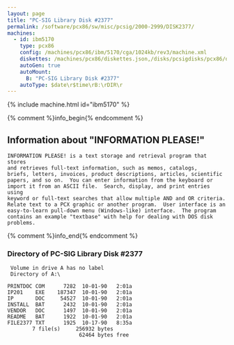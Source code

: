 ```yaml
---
layout: page
title: "PC-SIG Library Disk #2377"
permalink: /software/pcx86/sw/misc/pcsig/2000-2999/DISK2377/
machines:
  - id: ibm5170
    type: pcx86
    config: /machines/pcx86/ibm/5170/cga/1024kb/rev3/machine.xml
    diskettes: /machines/pcx86/diskettes.json,/disks/pcsigdisks/pcx86/diskettes.json
    autoGen: true
    autoMount:
      B: "PC-SIG Library Disk #2377"
    autoType: $date\r$time\rB:\rDIR\r
---
```


{% include machine.html id="ibm5170" %}

{% comment %}info_begin{% endcomment %}

## Information about "INFORMATION PLEASE!"

    INFORMATION PLEASE! is a text storage and retrieval program that stores
    and retrieves full-text information, such as memos, catalogs,
    briefs, letters, invoices, product descriptions, articles, scientific
    papers, and so on.  You can enter information from the keyboard or
    import it from an ASCII file.  Search, display, and print entries using
    keyword or full-text searches that allow multiple AND and OR criteria.
    Relate text to a PCX graphic or another program.  User interface is an
    easy-to-learn pull-down menu (Windows-like) interface.  The program
    contains an example "textbase" with help for dealing with DOS disk
    problems.
{% comment %}info_end{% endcomment %}


### Directory of PC-SIG Library Disk #2377

     Volume in drive A has no label
     Directory of A:\

    PRINTDOC COM      7282  10-01-90   2:01a
    IP201    EXE    187347  10-01-90   2:01a
    IP       DOC     54527  10-01-90   2:01a
    INSTALL  BAT      2432  10-01-90   2:01a
    VENDOR   DOC      1497  10-01-90   2:01a
    README   BAT      1922  10-01-90   2:01a
    FILE2377 TXT      1925  10-17-90   8:35a
            7 file(s)     256932 bytes
                           62464 bytes free
